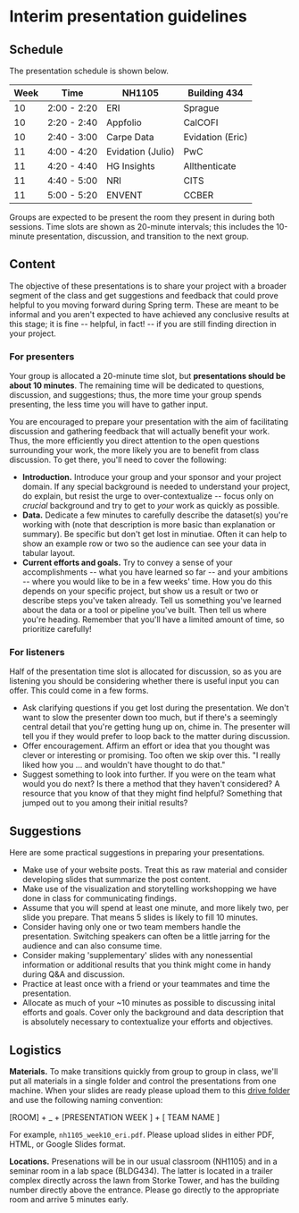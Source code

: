 # Interim presentation guidelines

## Schedule

The presentation schedule is shown below. 

Week | Time | NH1105 | Building 434
---|---|---|---
10 | 2:00 - 2:20 | ERI | Sprague
10 | 2:20 - 2:40 | Appfolio | CalCOFI
10 | 2:40 - 3:00 | Carpe Data | Evidation (Eric)
11 | 4:00 - 4:20 | Evidation (Julio) | PwC
11 | 4:20 - 4:40 | HG Insights | Allthenticate
11 | 4:40 - 5:00 | NRI | CITS
11 | 5:00 - 5:20 | ENVENT | CCBER

Groups are expected to be present the room they present in during both sessions. Time slots are shown as 20-minute intervals; this includes the 10-minute presentation, discussion, and transition to the next group. 

## Content

The objective of these presentations is to share your project with a broader segment of the class and get suggestions and feedback that could prove helpful to you moving forward during Spring term. These are meant to be informal and you aren't expected to have achieved any conclusive results at this stage; it is fine -- helpful, in fact! -- if you are still finding direction in your project.

### For presenters

Your group is allocated a 20-minute time slot, but **presentations should be about 10 minutes**. The remaining time will be dedicated to questions, discussion, and suggestions; thus, the more time your group spends presenting, the less time you will have to gather input. 

You are encouraged to prepare your presentation with the aim of facilitating discussion and gathering feedback that will actually benefit your work. Thus, the more efficiently you direct attention to the open questions surrounding your work, the more likely you are to benefit from class discussion. To get there, you'll need to cover the following:

- **Introduction.** Introduce your group and your sponsor and your project domain. If any special background is needed to understand your project, do explain, but resist the urge to over-contextualize -- focus only on *crucial* background and try to get to *your* work as quickly as possible.
- **Data.** Dedicate a few minutes to carefully describe the dataset(s) you're working with (note that description is more basic than explanation or summary). Be specific but don't get lost in minutiae. Often it can help to show an example row or two so the audience can see your data in tabular layout.
- **Current efforts and goals.** Try to convey a sense of your accomplishments -- what you have learned so far -- and your ambitions -- where you would like to be in a few weeks' time. How you do this depends on your specific project, but show us a result or two or describe steps you've taken already. Tell us something you've learned about the data or a tool or pipeline you've built. Then tell us where you're heading. Remember that you'll have a limited amount of time, so prioritize carefully!

### For listeners

Half of the presentation time slot is allocated for discussion, so as you are listening you should be considering whether there is useful input you can offer. This could come in a few forms.

- Ask clarifying questions if you get lost during the presentation. We don't want to slow the presenter down too much, but if there's a seemingly central detail that you're getting hung up on, chime in. The presenter will tell you if they would prefer to loop back to the matter during discussion.
- Offer encouragement. Affirm an effort or idea that you thought was clever or interesting or promising. Too often we skip over this. "I really liked how you ... and wouldn't have thought to do that."
- Suggest something to look into further. If you were on the team what would you do next? Is there a method that they haven't considered? A resource that you know of that they might find helpful? Something that jumped out to you among their initial results?

## Suggestions

Here are some practical suggestions in preparing your presentations.

- Make use of your website posts. Treat this as raw material and consider developing slides that summarize the post content.
- Make use of the visualization and storytelling workshopping we have done in class for communicating findings.
- Assume that you will spend at least one minute, and more likely two, per slide you prepare. That means 5 slides is likely to fill 10 minutes.
- Consider having only one or two team members handle the presentation. Switching speakers can often be a little jarring for the audience and can also consume time.
- Consider making 'supplementary' slides with any nonessential information or additional results that you think might come in handy during Q&A and discussion.
- Practice at least once with a friend or your teammates and time the presentation.
- Allocate as much of your ~10 minutes as possible to discussing inital efforts and goals. Cover only the background and data description that is absolutely necessary to contextualize your efforts and objectives.

## Logistics

**Materials.** To make transitions quickly from group to group in class, we'll put all materials in a single folder and control the presentations from one machine. When your slides are ready please upload them to this [drive folder](https://drive.google.com/drive/folders/1P1csdK8Yn_ZRkeSTzKaeGQzCve_u4HSW?usp=sharing) and use the following naming convention:

\[ROOM\] + \_ + \[PRESENTATION WEEK \] + \[ TEAM NAME \]

For example, `nh1105_week10_eri.pdf`. Please upload slides in either PDF, HTML, or Google Slides format.

**Locations.** Presenations will be in our usual classroom (NH1105) and in a seminar room in a lab space (BLDG434). The latter is located in a trailer complex directly across the lawn from Storke Tower, and has the building number directly above the entrance. Please go directly to the appropriate room and arrive 5 minutes early.
